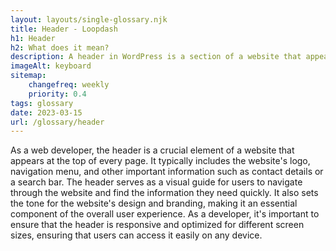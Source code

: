 ```yaml
--- 
layout: layouts/single-glossary.njk
title: Header - Loopdash
h1: Header
h2: What does it mean?
description: A header in WordPress is a section of a website that appears at the top of every page and contains important information such as the site's logo, navigation menu, and contact information.
imageAlt: keyboard
sitemap:
	changefreq: weekly
	priority: 0.4
tags: glossary
date: 2023-03-15
url: /glossary/header
---
```


As a web developer, the header is a crucial element of a website that appears at the top of every page. It typically includes the website's logo, navigation menu, and other important information such as contact details or a search bar. The header serves as a visual guide for users to navigate through the website and find the information they need quickly. It also sets the tone for the website's design and branding, making it an essential component of the overall user experience. As a developer, it's important to ensure that the header is responsive and optimized for different screen sizes, ensuring that users can access it easily on any device.
